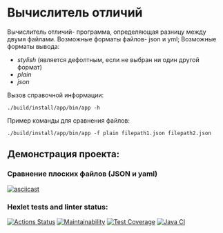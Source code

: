 # Вычислитель отличий
Вычислитель отличий- программа, определяющая разницу между двумя файлами.
Возможные форматы файлов- json и yml;
Возможные форматы вывода:
- *stylish* (является дефолтным, если не выбран ни один другой формат)
- *plain*
- *json*

Вызов справочной информации:
```
./build/install/app/bin/app -h
```
Пример команды для сравнения файлов:
```
./build/install/app/bin/app -f plain filepath1.json filepath2.json
```
## Демонстрация проекта:
### Сравнение плоских файлов (JSON и yaml)
[![asciicast](https://asciinema.org/a/4jI7d8qawCIb3YvwUrJGCIP4N.svg)](https://asciinema.org/a/4jI7d8qawCIb3YvwUrJGCIP4N)
### Hexlet tests and linter status:
[![Actions Status](https://github.com/gerakiera/java-project-71/actions/workflows/hexlet-check.yml/badge.svg)](https://github.com/gerakiera/java-project-71/actions)
[![Maintainability](https://api.codeclimate.com/v1/badges/1e5efb3d4dd7fefdd2f1/maintainability)](https://codeclimate.com/github/gerakiera/java-project-71/maintainability)
[![Test Coverage](https://api.codeclimate.com/v1/badges/1e5efb3d4dd7fefdd2f1/test_coverage)](https://codeclimate.com/github/gerakiera/java-project-71/test_coverage)
[![Java CI](https://github.com/gerakiera/java-project-71/actions/workflows/javaCl.yml/badge.svg)](https://github.com/gerakiera/java-project-71/actions/workflows/gradle.yml)
